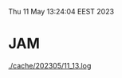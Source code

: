 Thu 11 May 13:24:04 EEST 2023
# JAM
<a href='./cache/202305/11_13.log'>./cache/202305/11_13.log</a>
